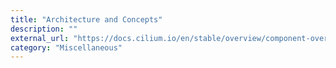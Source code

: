 ```yaml
---
title: "Architecture and Concepts"
description: ""
external_url: "https://docs.cilium.io/en/stable/overview/component-overview/"
category: "Miscellaneous"
---
```

